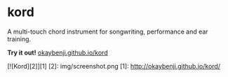 # kord
A multi-touch chord instrument for songwriting, performance and ear training.

**Try it out!** [okaybenji.github.io/kord](http://okaybenji.github.io/kord/)

[![Kord][2]][1]
[2]: img/screenshot.png
[1]: http://okaybenji.github.io/kord/

